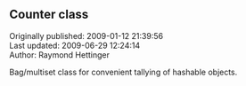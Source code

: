 ## Counter class  
Originally published: 2009-01-12 21:39:56  
Last updated: 2009-06-29 12:24:14  
Author: Raymond Hettinger  
  
Bag/multiset class for convenient tallying of hashable objects.